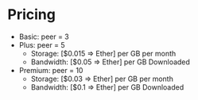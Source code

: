 # Pricing
- Basic: peer = 3
- Plus: peer = 5
    - Storage: [$0.015 => Ether] per GB per month
    - Bandwidth: [$0.05 => Ether] per GB Downloaded
- Premium: peer = 10
    - Storage: [$0.03 => Ether] per GB per month
    - Bandwidth: [$0.1 => Ether] per GB Downloaded